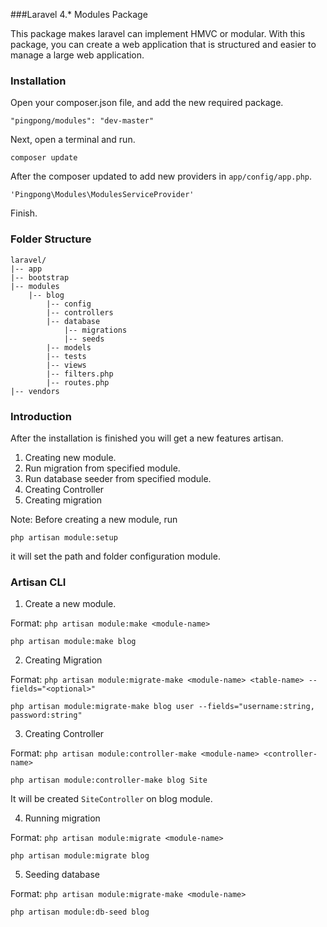 ###Laravel 4.* Modules Package

This package makes laravel can implement HMVC or modular. 
With this package, you can create a web application that is structured and easier to manage a large web application. 

### Installation 
Open your composer.json file, and add the new required package. 

  ```
  "pingpong/modules": "dev-master" 
  ```

Next, open a terminal and run. 

  ```
  composer update 
  ```

After the composer updated to add new providers in `app/config/app.php`. 

  ```
  'Pingpong\Modules\ModulesServiceProvider' 
  ```

Finish. 

### Folder Structure

```
laravel/
|-- app
|-- bootstrap
|-- modules
    |-- blog
        |-- config
        |-- controllers
        |-- database
            |-- migrations
            |-- seeds
        |-- models
        |-- tests
        |-- views
        |-- filters.php
        |-- routes.php
|-- vendors
```

### Introduction 
After the installation is finished you will get a new features artisan. 

1. Creating new module.
2. Run migration from specified module.
3. Run database seeder from specified module.
4. Creating Controller
5. Creating migration

Note: Before creating a new module, run 

  ```
  php artisan module:setup
  ```
it will set the path and folder configuration module. 

### Artisan CLI 
1. Create a new module. 

  Format: 
  `php artisan module:make <module-name>`
  ```
  php artisan module:make blog 
  ```
  
2. Creating Migration 

  Format: 
  `php artisan module:migrate-make <module-name> <table-name> --fields="<optional>"`
  ```
  php artisan module:migrate-make blog user --fields="username:string, password:string" 
  ```
  
3. Creating Controller

  Format: 
  `php artisan module:controller-make <module-name> <controller-name>`
  ```
  php artisan module:controller-make blog Site 
  ```
  It will be created `SiteController` on blog module.
  
4. Running migration

  Format: 
  `php artisan module:migrate <module-name>`
  ```
  php artisan module:migrate blog 
  ```
  
5. Seeding database
  
  Format: 
  `php artisan module:migrate-make <module-name>`

  ```
  php artisan module:db-seed blog 
  ```
